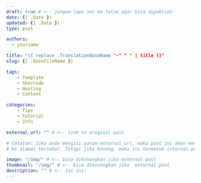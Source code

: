 ```yaml
---
draft: true # <-- jangan lupa set ke false agar bisa dipublish
date: {{ .Date }}
updated: {{ .Date }}
type: post

authors:
  - yourname

title: "{{ replace .TranslationBaseName "-" " " | title }}"
slug: {{ .BaseFileName }}

tags:
    - Template
    - Shorcode
    - Hosting
    - Content

categories:
    - Tips
    - Tutorial
    - Info

external_url: "" # <-- link to original post

# Catatan: Jika anda mengisi param external_url, maka post ini akan mengarah
# ke alamat tersebut. Tetapi jika kosong, maka ini termasuk internal post.

image: "/img/" # <-- bisa dikosongkan jika external post
thumbnail: "/img/" # <-- bisa dikosongkan jika  external post
description: "" # <-- isi ini!
---
```


<!-- Jika ini postingan dari luar (eksternal post), maka konten tidak perlu diisi ya! -->